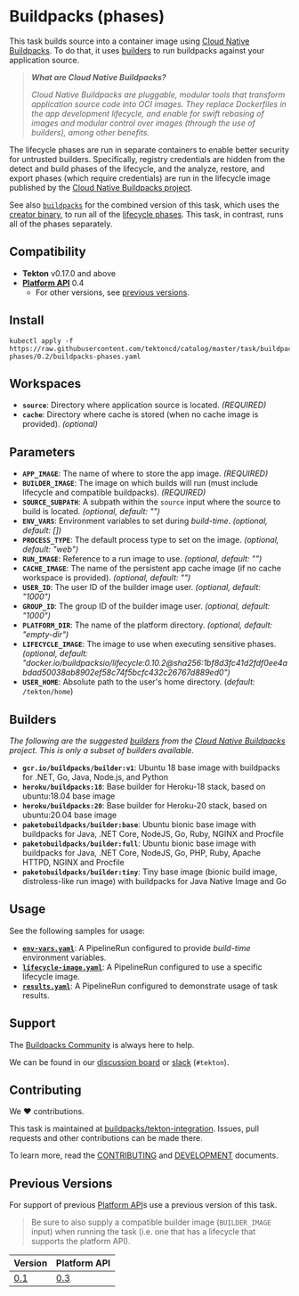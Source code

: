 # Buildpacks (phases)

This task builds source into a container image using [Cloud Native Buildpacks](https://buildpacks.io). To do that, it uses [builders](https://buildpacks.io/docs/concepts/components/builder/#what-is-a-builder) to run buildpacks against your application source.

> _**What are Cloud Native Buildpacks?**_
> 
> _Cloud Native Buildpacks are pluggable, modular tools that transform application source code into OCI images. They replace Dockerfiles in the app development lifecycle, and enable for swift rebasing of images and modular control over images (through the use of builders), among other benefits._

The lifecycle phases are run in separate containers to enable better security for untrusted builders. Specifically, registry credentials are hidden from the detect and build phases of the lifecycle, and the analyze, restore, and export phases (which require credentials) are run in the lifecycle image published by the [Cloud Native Buildpacks project]( https://hub.docker.com/u/buildpacksio).

See also [`buildpacks`](../../buildpacks) for the combined version of this task, which uses the [creator binary](https://github.com/buildpacks/spec/blob/platform/0.4/platform.md#operations), to run all of the [lifecycle phases](https://buildpacks.io/docs/concepts/components/lifecycle/#phases). This task, in contrast, runs all of the phases separately.

## Compatibility

- **Tekton** v0.17.0 and above
- **[Platform API][platform-api]** 0.4
    - For other versions, see [previous versions](#previous-versions).

## Install

```
kubectl apply -f https://raw.githubusercontent.com/tektoncd/catalog/master/task/buildpacks-phases/0.2/buildpacks-phases.yaml
```

## Workspaces

 - **`source`**: Directory where application source is located. _(REQUIRED)_
 - **`cache`**: Directory where cache is stored (when no cache image is provided). _(optional)_

## Parameters

 - **`APP_IMAGE`**: The name of where to store the app image. _(REQUIRED)_
 - **`BUILDER_IMAGE`**: The image on which builds will run (must include lifecycle and compatible buildpacks). _(REQUIRED)_
 - **`SOURCE_SUBPATH`**: A subpath within the `source` input where the source to build is located. _(optional, default: "")_
 - **`ENV_VARS`**: Environment variables to set during _build-time_. _(optional, default: [])_
 - **`PROCESS_TYPE`**: The default process type to set on the image. _(optional, default: "web")_
 - **`RUN_IMAGE`**: Reference to a run image to use. _(optional, default: "")_
 - **`CACHE_IMAGE`**: The name of the persistent app cache image (if no cache workspace is provided). _(optional, default: "")_
 - **`USER_ID`**: The user ID of the builder image user. _(optional, default: "1000")_
 - **`GROUP_ID`**: The group ID of the builder image user. _(optional, default: "1000")_
 - **`PLATFORM_DIR`**: The name of the platform directory. _(optional, default: "empty-dir")_
 - **`LIFECYCLE_IMAGE`**: The image to use when executing sensitive phases. _(optional, default: "docker.io/buildpacksio/lifecycle:0.10.2@sha256:1bf8d3fc41d2fdf0ee4abdad50038ab8902ef58c74f5bcfc432c26767d889ed0")_
 - **`USER_HOME`**: Absolute path to the user's home directory. (_default:_ `/tekton/home`)

## Builders

_The following are the suggested [builders][builders] from the [Cloud Native Buildpacks][buildpacks-io] project. This is only a subset of builders available._

 - **`gcr.io/buildpacks/builder:v1`**: Ubuntu 18 base image with buildpacks for .NET, Go, Java, Node.js, and Python
 - **`heroku/buildpacks:18`**: Base builder for Heroku-18 stack, based on ubuntu:18.04 base image
 - **`heroku/buildpacks:20`**: Base builder for Heroku-20 stack, based on ubuntu:20.04 base image
 - **`paketobuildpacks/builder:base`**: Ubuntu bionic base image with buildpacks for Java, .NET Core, NodeJS, Go, Ruby, NGINX and Procfile
 - **`paketobuildpacks/builder:full`**: Ubuntu bionic base image with buildpacks for Java, .NET Core, NodeJS, Go, PHP, Ruby, Apache HTTPD, NGINX and Procfile
 - **`paketobuildpacks/builder:tiny`**: Tiny base image (bionic build image, distroless-like run image) with buildpacks for Java Native Image and Go

[builders]: (https://buildpacks.io/docs/concepts/components/builder/)
[buildpacks-io]: (https://buildpacks.io)

## Usage

See the following samples for usage:

 - **[`env-vars.yaml`](samples/env-vars.yaml)**: A PipelineRun configured to provide _build-time_ environment variables.
 - **[`lifecycle-image.yaml`](samples/lifecycle-image.yaml)**: A PipelineRun configured to use a specific lifecycle image.
 - **[`results.yaml`](samples/results.yaml)**: A PipelineRun configured to demonstrate usage of task results.

## Support

The [Buildpacks Community](http://buildpacks.io/community/) is always here to help. 

We can be found in our [discussion board][discussion-board] or [slack][slack] (`#tekton`).

[discussion-board]: https://github.com/buildpacks/community/discussions
[slack]: https://slack.buildpacks.io

## Contributing

We ❤ contributions.

This task is maintained at [buildpacks/tekton-integration](https://github.com/buildpacks/tekton-integration). Issues, pull requests and other contributions can be made there. 

To learn more, read the [CONTRIBUTING][contributing] and [DEVELOPMENT][development] documents.

[contributing]: https://github.com/buildpacks/.github/blob/main/CONTRIBUTING.md
[development]: https://github.com/buildpacks/tekton-integration/blob/main/DEVELOPMENT.md

## Previous Versions

For support of previous [Platform API][platform-api]s use a previous version of this task.

> Be sure to also supply a compatible builder image (`BUILDER_IMAGE` input) when running the task (i.e. one that has a lifecycle that supports the platform API).

| Version        | Platform API
|----            |-----
| [0.1](../0.1/) | [0.3][platform-api-0.3]

[platform-api]: https://buildpacks.io/docs/reference/spec/platform-api/
[platform-api-0.3]: https://github.com/buildpacks/spec/blob/platform/0.3/platform.md
